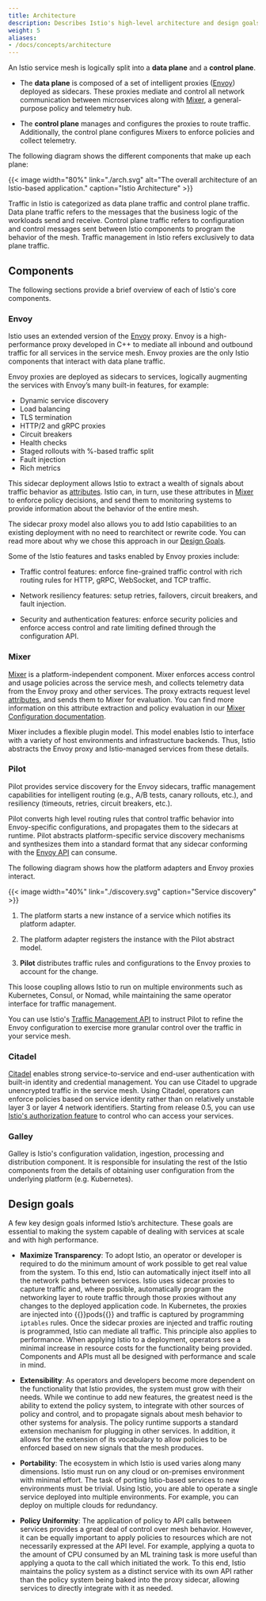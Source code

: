 ```yaml
---
title: Architecture
description: Describes Istio's high-level architecture and design goals.
weight: 5
aliases:
- /docs/concepts/architecture
---
```


An Istio service mesh is logically split into a **data plane** and a **control
plane**.

* The **data plane** is composed of a set of intelligent proxies
  ([Envoy](https://www.envoyproxy.io/)) deployed as sidecars. These proxies
  mediate and control all network communication between microservices along
  with [Mixer](/docs/reference/config/policy-and-telemetry/), a general-purpose
  policy and telemetry hub.

* The **control plane** manages and configures the proxies to route traffic.
  Additionally, the control plane configures Mixers to enforce policies and
  collect telemetry.

The following diagram shows the different components that make up each plane:

{{< image width="80%"
    link="./arch.svg"
    alt="The overall architecture of an Istio-based application."
    caption="Istio Architecture"
    >}}

Traffic in Istio is categorized as data plane traffic and control plane traffic.
Data plane traffic refers to the messages that the business logic of the workloads
send and receive. Control plane traffic refers to configuration and control messages sent
between Istio components to program the behavior of the mesh. Traffic management
in Istio refers exclusively to data plane traffic.

## Components

The following sections provide a brief overview of each of Istio's core components.

### Envoy

Istio uses an extended version of the
[Envoy](https://envoyproxy.github.io/envoy/) proxy. Envoy is a high-performance
proxy developed in C++ to mediate all inbound and outbound traffic for all
services in the service mesh.
Envoy proxies are the only Istio components that interact with data plane
traffic.

Envoy proxies are deployed as sidecars to services, logically
augmenting the services with Envoy’s many built-in features,
for example:

* Dynamic service discovery
* Load balancing
* TLS termination
* HTTP/2 and gRPC proxies
* Circuit breakers
* Health checks
* Staged rollouts with %-based traffic split
* Fault injection
* Rich metrics

This sidecar deployment allows Istio to extract a wealth of signals about traffic behavior as
[attributes](/docs/reference/config/policy-and-telemetry/mixer-overview/#attributes).
Istio can, in turn, use these attributes in [Mixer](/docs/reference/config/policy-and-telemetry/)
to enforce policy decisions, and send them to monitoring systems to provide
information about the behavior of the entire mesh.

The sidecar proxy model also allows you to add Istio capabilities to an
existing deployment with no need to rearchitect or rewrite code. You can read
more about why we chose this approach in our
[Design Goals](#design-goals).

Some of the Istio features and tasks enabled by Envoy proxies include:

* Traffic control features: enforce fine-grained traffic control with rich
  routing rules for HTTP, gRPC, WebSocket, and TCP traffic.

* Network resiliency features: setup retries, failovers, circuit breakers, and
  fault injection.

* Security and authentication features: enforce security policies and enforce
  access control and rate limiting defined through the configuration API.

### Mixer

[Mixer](/docs/reference/config/policy-and-telemetry/) is a platform-independent
component. Mixer enforces access control and usage policies across the service
mesh, and collects telemetry data from the Envoy proxy and other services. The
proxy extracts request level
[attributes](/docs/reference/config/policy-and-telemetry/mixer-overview/#attributes), and sends them
to Mixer for evaluation. You can find more information on this attribute
extraction and policy evaluation in our [Mixer Configuration
documentation](/docs/reference/config/policy-and-telemetry/mixer-overview/#configuration-model).

Mixer includes a flexible plugin model. This model enables Istio to interface
with a variety of host environments and infrastructure backends. Thus, Istio
abstracts the Envoy proxy and Istio-managed services from these details.

### Pilot

Pilot provides
service discovery for the Envoy sidecars, traffic management capabilities
for intelligent routing (e.g., A/B tests, canary rollouts, etc.),
and resiliency (timeouts, retries, circuit breakers, etc.).

Pilot converts high level routing rules that control traffic behavior into
Envoy-specific configurations, and propagates them to the sidecars at runtime.
Pilot abstracts platform-specific service discovery mechanisms and synthesizes
them into a standard format that any sidecar conforming with the
[Envoy API](https://www.envoyproxy.io/docs/envoy/latest/api/api) can consume.

The following diagram shows how the platform adapters and Envoy proxies
interact.

{{< image width="40%" link="./discovery.svg" caption="Service discovery" >}}

1.  The platform starts a new instance of a service which notifies its platform
    adapter.

1.  The platform adapter registers the instance with the Pilot abstract model.

1.  **Pilot** distributes traffic rules and configurations to the Envoy proxies
    to account for the change.

This loose coupling allows Istio to run on multiple environments such as Kubernetes,
Consul, or Nomad, while maintaining the same operator interface for traffic
management.

You can use Istio's
[Traffic Management API](/docs/concepts/traffic-management/#introducing-istio-traffic-management)
to instruct Pilot to refine the Envoy configuration to exercise more granular control
over the traffic in your service mesh.

### Citadel

[Citadel](/docs/concepts/security/) enables strong service-to-service and
end-user authentication with built-in identity and credential management. You
can use Citadel to upgrade unencrypted traffic in the service mesh. Using
Citadel, operators can enforce policies based on service identity rather than
on relatively unstable layer 3 or layer 4 network identifiers. Starting from
release 0.5, you can use [Istio's authorization feature](/docs/concepts/security/#authorization)
to control who can access your services.

### Galley

Galley is Istio's configuration validation, ingestion, processing and
distribution component. It is responsible for insulating
the rest of the Istio components from the details of obtaining user
configuration from the underlying platform (e.g. Kubernetes).

## Design goals

A few key design goals informed Istio’s architecture. These goals are essential
to making the system capable of dealing with services at scale and with high
performance.

* **Maximize Transparency**: To adopt Istio, an operator or developer is
  required to do the minimum amount of work possible to get real value from the
  system. To this end, Istio can automatically inject itself into all the
  network paths between services. Istio uses sidecar proxies to capture traffic
  and, where possible, automatically program the networking layer to route
  traffic through those proxies without any changes to the deployed application
  code. In Kubernetes, the proxies are injected into {{<gloss pod>}}pods{{</gloss>}} and traffic is
  captured by programming ``iptables`` rules. Once the sidecar proxies are
  injected and traffic routing is programmed, Istio can mediate all traffic.
  This principle also applies to performance. When applying Istio to a
  deployment, operators see a minimal increase in resource costs for the
  functionality being provided. Components and APIs must all be designed with
  performance and scale in mind.

* **Extensibility**: As operators and developers become more dependent on the
  functionality that Istio provides, the system must grow with their needs.
  While we continue to add new features, the greatest need is the ability to
  extend the policy system, to integrate with other sources of policy and
  control, and to propagate signals about mesh behavior to other systems for
  analysis. The policy runtime supports a standard extension mechanism for
  plugging in other services. In addition, it allows for the extension of its
  vocabulary to allow policies to be enforced based on new signals that the
  mesh produces.

* **Portability**: The ecosystem in which Istio is used varies along many
  dimensions. Istio must run on any cloud or on-premises environment with
  minimal effort. The task of porting Istio-based services to new environments
  must be trivial. Using Istio, you are able to operate a single service
  deployed into multiple environments. For example, you can deploy on multiple
  clouds for redundancy.

* **Policy Uniformity**: The application of policy to API calls between
  services provides a great deal of control over mesh behavior. However, it can
  be equally important to apply policies to resources which are not necessarily
  expressed at the API level. For example, applying a quota to the amount of
  CPU consumed by an ML training task is more useful than applying a quota to
  the call which initiated the work. To this end, Istio maintains the policy
  system as a distinct service with its own API rather than the policy system
  being baked into the proxy sidecar, allowing services to directly integrate
  with it as needed.
